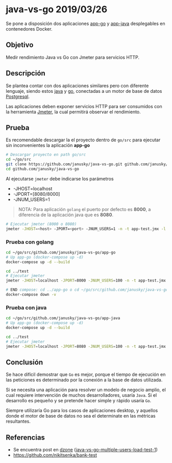# java-vs-go 2019/03/26

Se pone a disposición dos aplicaciones [app-go](./app-go/README.md) y [app-java](./app-java/README.md) desplegables en contenedores Docker.

## Objetivo

Medir rendimiento Java vs Go con Jmeter para servicios HTTP.

## Descripción

Se plantea contar con dos aplicaciones similares pero con diferente lenguaje, siendo estos [java](https://www.java.com/es/) y [go](https://golang.org/), conectadas a un motor de base de datos [Postgresql](https://www.postgresql.org/).

Las aplicaciones deben exponer servicios HTTP para ser consumidos con la herramienta [Jmeter](https://jmeter.apache.org/), la cual permitirá observar el rendimiento.

## Prueba

Es recomendable descargar la el proyecto dentro de `go/src` para ejecutar sin inconvenientes la aplicación **app-go**

```sh
# Descargar proyecto en path go/src
cd ~/go/src
git clone https://github.com/janusky/java-vs-go.git github.com/janusky/java-vs-go
cd github.com/janusky/java-vs-go
```

Al ejecutarse `jmeter` debe indicarse los parámetros

- -JHOST=localhost
- -JPORT=[8080/8000]
- -JNUM_USERS=1

> NOTA: Para aplicación `golang` el puerto por defecto es **8000**, a diferencia de la aplicación java que es **8080**.

```sh
# Ejecutar jmeter (8000 o 8080)
jmeter -JHOST=<host> -JPORT=<port> -JNUM_USERS=1 -n -t app-test.jmx -l results.csv
```

### Prueba con golang

```sh
cd ~/go/src/github.com/janusky/java-vs-go/app-go
# Up app-go (docker-compose up -d)
docker-compose up -d --build

cd ../test
# Ejecutar jmeter
jmeter -JHOST=localhost -JPORT=8000 -JNUM_USERS=100 -n -t app-test.jmx -l resultsGO.csv -j jmeterGO.log

# END compose: cd ../app-go o cd ~/go/src/github.com/janusky/java-vs-go/app-go
docker-compose down -v
```

### Prueba con java

```sh
cd ~/go/src/github.com/janusky/java-vs-go/app-java
# Up app-go (docker-compose up -d)
docker-compose up -d --build

cd ../test
# Ejecutar jmeter
jmeter -JHOST=localhost -JPORT=8080 -JNUM_USERS=100 -n -t app-test.jmx -l resultsJAVA.csv -j jmeterJAVA.log
```

## Conclusión

Se hace difícil demostrar que `Go` es mejor, porque el tiempo de ejecución en las peticiones es determinado por la conexión a la base de datos utilizada.

Si se necesita una aplicación para resolver un modelo de negocio amplio, el cual requiere intervención de muchos desarrolladores, usaría `Java`. Si el desarrollo es pequeño y se pretende hacer simple y rápido usaría `Go`.

Siempre utilizaría Go para los casos de aplicaciones desktop, y aquellos donde el motor de base de datos no sea el determinate en las métricas resultantes.

## Referencias

- Se encuentra post en [dzone](https://dzone.com) ([java-vs-go-multiple-users-load-test-1](https://dzone.com/articles/java-vs-go-multiple-users-load-test-1))
- <https://github.com/nikitsenka/bank-test>